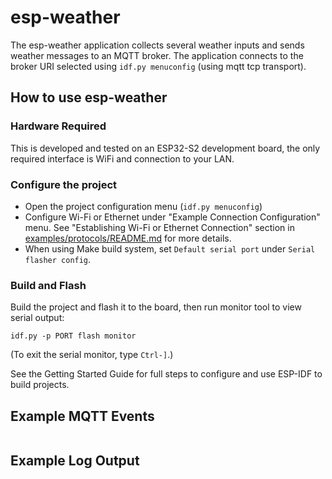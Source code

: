 # esp-weather

The esp-weather application collects several weather inputs and sends weather messages to an
MQTT broker. The application connects to the broker URI selected using `idf.py menuconfig`
(using mqtt tcp transport).

## How to use esp-weather

### Hardware Required

This is developed and tested on an ESP32-S2 development board, the only required interface is
WiFi and connection to your LAN.

### Configure the project

* Open the project configuration menu (`idf.py menuconfig`)
* Configure Wi-Fi or Ethernet under "Example Connection Configuration" menu. See "Establishing
  Wi-Fi or Ethernet Connection" section in [examples/protocols/README.md](../../README.md) for
  more details.
* When using Make build system, set `Default serial port` under `Serial flasher config`.

### Build and Flash

Build the project and flash it to the board, then run monitor tool to view serial output:

```
idf.py -p PORT flash monitor
```

(To exit the serial monitor, type ``Ctrl-]``.)

See the Getting Started Guide for full steps to configure and use ESP-IDF to build projects.

## Example MQTT Events

```

```

## Example Log Output

```

```
